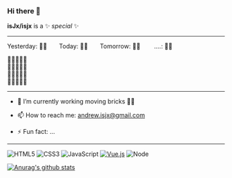 ### Hi there 👋

**isJx/isjx** is a ✨ _special_ ✨

---

Yesterday: 🧱🧱&emsp;&emsp;Today: 🧱🧱&emsp;&emsp;Tomorrow: 🧱🧱&emsp;&emsp;
....: 🧱🧱

🧱🧱🧱🧱🧱  
🧱🧱🧱🧱🧱  
🧱🧱🧱🧱🧱  
🧱🧱🧱🧱🧱

---

- 🔭 I’m currently working moving bricks 🧱🧱

- 📫 How to reach me: andrew.isjx@gmail.com

- ⚡ Fun fact: ...

---

![HTML5](https://img.shields.io/badge/-HTML5-%23E44D27?style=flat-square&logo=html5&logoColor=ffffff)
![CSS3](https://img.shields.io/badge/-CSS3-%231572B6?style=flat-square&logo=css3)
![JavaScript](https://img.shields.io/badge/-JavaScript-%23F7DF1C?style=flat-square&logo=javascript&logoColor=000000&labelColor=%23F7DF1C&color=%23FFCE5A)
[![Vue.js](https://img.shields.io/badge/-Vue.js-%232c3e50?style=flat-square&logo=Vue.js)](https://cn.vuejs.org)
![Node](https://img.shields.io/badge/-Node-%23F05032?style=flat-square&logo=Node.js&logoColor=%23ffffff)

[![Anurag's github stats](https://github-readme-stats.vercel.app/api?username=isJx)](https://github.com/isJx/website)

<!-- ![Most Used Languages](https://github-readme-stats.vercel.app/api/top-langs/?username=isJx&theme=red&layout=compact) -->
